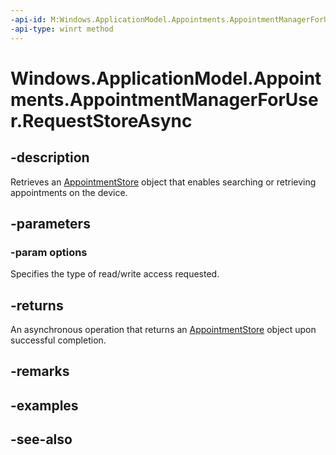 ----api-id: M:Windows.ApplicationModel.Appointments.AppointmentManagerForUser.RequestStoreAsync(Windows.ApplicationModel.Appointments.AppointmentStoreAccessType)
-api-type: winrt method
---<!-- Method syntaxpublic Windows.Foundation.IAsyncOperation<Windows.ApplicationModel.Appointments.AppointmentStore> RequestStoreAsync(Windows.ApplicationModel.Appointments.AppointmentStoreAccessType options)--># Windows.ApplicationModel.Appointments.AppointmentManagerForUser.RequestStoreAsync## -descriptionRetrieves an [AppointmentStore](appointmentstore.md) object that enables searching or retrieving appointments on the device.## -parameters### -param optionsSpecifies the type of read/write access requested.## -returnsAn asynchronous operation that returns an [AppointmentStore](appointmentstore.md) object upon successful completion.## -remarks## -examples## -see-also